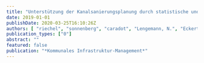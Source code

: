 ```yaml
---
title: "Unterstützung der Kanalsanierungsplanung durch statistische und datengetriebene Alterungsmodelle"
date: 2019-01-01
publishDate: 2020-03-25T16:10:26Z
authors: [ "riechel", "sonnenberg", "caradot", "Lengemann, N.", "Eckert, E.", "Ringe, A.", "rouault" ]
publication_types: ["0"]
abstract: ""
featured: false
publication: "*Kommunales Infrastruktur-Management*"
---
```


